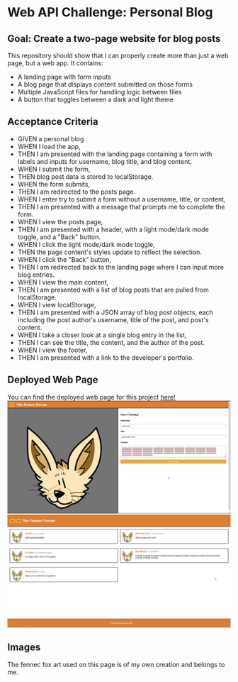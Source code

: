 # Web API Challenge: Personal Blog

## Goal: Create a two-page website for blog posts
This repository should show that I can properly create more than just a web page, but a web app. It contains:
- A landing page with form inputs
- A blog page that displays content submitted on those forms
- Multiple JavaScript files for handling logic between files
- A button that toggles between a dark and light theme

## Acceptance Criteria
- GIVEN a personal blog
- WHEN I load the app,
- THEN I am presented with the landing page containing a form with labels and inputs for username, blog title, and blog content.
- WHEN I submit the form,
- THEN blog post data is stored to localStorage.
- WHEN the form submits,
- THEN I am redirected to the posts page.
- WHEN I enter try to submit a form without a username, title, or content,
- THEN I am presented with a message that prompts me to complete the form.
- WHEN I view the posts page,
- THEN I am presented with a header, with a light mode/dark mode toggle, and a "Back" button.
- WHEN I click the light mode/dark mode toggle,
- THEN the page content's styles update to reflect the selection.
- WHEN I click the "Back" button,
- THEN I am redirected back to the landing page where I can input more blog entries.
- WHEN I view the main content,
- THEN I am presented with a list of blog posts that are pulled from localStorage.
- WHEN I view localStorage,
- THEN I am presented with a JSON array of blog post objects, each including the post author's username, title of the post, and post's content.
- WHEN I take a closer look at a single blog entry in the list,
- THEN I can see the title, the content, and the author of the post.
- WHEN I view the footer,
- THEN I am presented with a link to the developer's portfolio.

## Deployed Web Page
You can find the deployed web page for this project [here!](https://deceitfuldragon.github.io/personal-api-blog/)
![Screenshot](./assets/images/screenshot1.png "Index HTML Screenshot")
![Screenshot](./assets/images/screenshot2.png "Blog HTML Screenshot")

## Images
The fennec fox art used on this page is of my own creation and belongs to me.